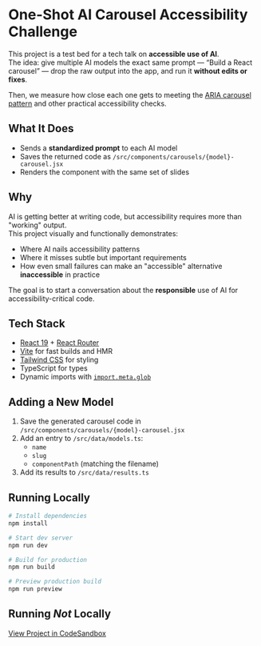 # One-Shot AI Carousel Accessibility Challenge

This project is a test bed for a tech talk on **accessible use of AI**.  
The idea: give multiple AI models the exact same prompt — “Build a React carousel” — drop the raw output into the app, and run it **without edits or fixes**.

Then, we measure how close each one gets to meeting the [ARIA carousel pattern](https://www.w3.org/WAI/ARIA/apg/patterns/carousel/) and other practical accessibility checks.

## What It Does

- Sends a **standardized prompt** to each AI model
- Saves the returned code as `/src/components/carousels/{model}-carousel.jsx`
- Renders the component with the same set of slides

## Why

AI is getting better at writing code, but accessibility requires more than "working" output.  
This project visually and functionally demonstrates:

- Where AI nails accessibility patterns
- Where it misses subtle but important requirements
- How even small failures can make an "accessible" alternative **inaccessible** in practice

The goal is to start a conversation about the **responsible** use of AI for accessibility-critical code.

## Tech Stack

- [React 19](https://react.dev/) + [React Router](https://reactrouter.com/)
- [Vite](https://vitejs.dev/) for fast builds and HMR
- [Tailwind CSS](https://tailwindcss.com/) for styling
- TypeScript for types
- Dynamic imports with [`import.meta.glob`](https://vitejs.dev/guide/features.html#glob-import)

## Adding a New Model

1. Save the generated carousel code in `/src/components/carousels/{model}-carousel.jsx`
2. Add an entry to `/src/data/models.ts`:
   - `name`
   - `slug`
   - `componentPath` (matching the filename)
3. Add its results to `/src/data/results.ts`

## Running Locally

```bash
# Install dependencies
npm install

# Start dev server
npm run dev

# Build for production
npm run build

# Preview production build
npm run preview
```

## Running _Not_ Locally

[View Project in CodeSandbox](https://codesandbox.io/p/github/jcorradino/AI-Accessibility-Gauntlet/main)
